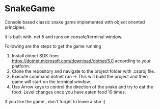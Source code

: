 # SnakeGame
Console based classic snake game implemented with object oriented principles.

It is built with .net 5 and runs on console/terminal window.

Following are the steps to get the game running
1. Install dotnet SDK from https://dotnet.microsoft.com/download/dotnet/5.0 according to your platform.
2. Clone the repository and navigate to the project folder with .csproj file.
3. Execute command dotnet run -> This will build the project and then game will start on the terminal window.
4. Use Arrow keys to control the direction of the snake and try to eat the food. Level changes once you have eaten food 10 times.

If you like the game , don't forget to leave a star :)

